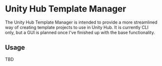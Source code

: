 # Unity Hub Template Manager

The Unity Hub Template Manager is intended to provide a more streamlined way of creating template projects to use in Unity Hub.
It is currently CLI only, but a GUI is planned once I've finished up with the base functionality.

## Usage

TBD

